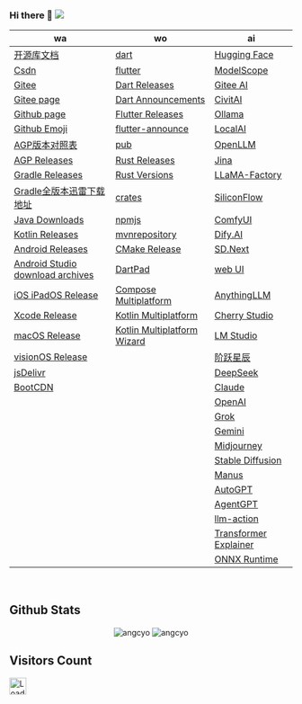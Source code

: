 <!-- <img align="right" width="50%"
src="https://github-readme-stats.vercel.app/api?username=angcyo&show_icons=true&include_all_commits=true"
alt="angcyo" style="margin-top:100%" /> -->

### Hi there 👋  ![](https://komarev.com/ghpvc/?username=angcyo&color=blueviolet&label=Count)

|wa|wo|ai|
|--|--|--|
| [开源库文档](https://angcyo.gitee.io/doc)                                                                           | [dart](https://dart.dev/)                                                         | [Hugging Face](https://huggingface.co/)
| [Csdn](https://angcyo.blog.csdn.net)                                                                               | [flutter](https://flutter.dev/)                                                  | [ModelScope](https://www.modelscope.cn/home)
| [Gitee](https://gitee.com/angcyo)                                                                                  | [Dart Releases](https://github.com/dart-lang/sdk/tags)                           | [Gitee AI](https://ai.gitee.com/)
| [Gitee page](https://angcyo.gitee.io/)                                                                             | [Dart Announcements](https://groups.google.com/a/dartlang.org/g/announce)        | [CivitAI](https://civitai.com/models)
| [Github page](https://angcyo.github.io/)                                                                           | [Flutter Releases](https://github.com/flutter/flutter/tags)                      | [Ollama](https://ollama.com/)
| [Github Emoji](https://www.webfx.com/tools/emoji-cheat-sheet/)                                                     | [flutter-announce](https://groups.google.com/g/flutter-announce)                 | [LocalAI](https://localai.io/)
| [AGP版本对照表](https://developer.android.google.cn/studio/releases/gradle-plugin?hl=zh_cn#updating-gradle)          | [pub](https://pub.dev/)                                                          | [OpenLLM](https://bentoml.com/)
| [AGP Releases](https://mvnrepository.com/artifact/com.android.application/com.android.application.gradle.plugin)   | [Rust Releases](https://github.com/rust-lang/rust/tags)                          | [Jina](https://jina.ai/reader/)
| [Gradle Releases](https://gradle.org/releases/)                                                                    | [Rust Versions](https://releases.rs/)                                            | [LLaMA-Factory](https://github.com/hiyouga/LLaMA-Factory)
| [Gradle全版本迅雷下载地址](https://angcyo.blog.csdn.net/article/details/78357512#Gradle_376)                          | [crates](https://crates.io/)                                                     | [SiliconFlow](https://siliconflow.cn/zh-cn/)
| [Java Downloads](https://www.oracle.com/hk/java/technologies/downloads/)                                           | [npmjs](https://www.npmjs.com/)                                                  | [ComfyUI](https://www.comfy.org/)
| [Kotlin Releases](https://github.com/JetBrains/kotlin/tags)                                                        | [mvnrepository](https://mvnrepository.com/)                                      | [Dify.AI](https://dify.ai/zh)
| [Android Releases](https://developer.android.com/about/versions)                                                   | [CMake Release](https://cmake.org/cmake/help/latest/release/index.html)          | [SD.Next](https://vladmandic.github.io/sdnext-docs/)
| [Android Studio download archives](https://developer.android.com/studio/archive)                                   | [DartPad](https://dartpad.dev/)                                                  | [web UI](https://github.com/AUTOMATIC1111/stable-diffusion-webui)
| [iOS iPadOS Release](https://developer.apple.com/documentation/ios-ipados-release-notes)                           | [Compose Multiplatform](https://www.jetbrains.com/zh-cn/compose-multiplatform/)  | [AnythingLLM](https://anythingllm.com/)
| [Xcode Release](https://developer.apple.com/documentation/xcode-release-notes)                                     | [Kotlin Multiplatform](https://www.jetbrains.com/zh-cn/kotlin-multiplatform/)    | [Cherry Studio](https://cherry-ai.com/)
| [macOS Release](https://developer.apple.com/documentation/macos-release-notes/)                                    | [Kotlin Multiplatform Wizard](https://kmp.jetbrains.com/)                        | [LM Studio](https://lmstudio.ai/)
| [visionOS Release](https://developer.apple.com/documentation/visionos-release-notes)                               |                                                                                  | [阶跃星辰](https://www.stepfun.com/)
| [jsDelivr](https://www.jsdelivr.com/)                                                                              |                                                                                  | [DeepSeek](https://www.deepseek.com/)
| [BootCDN](https://www.bootcdn.cn/)                                                                                 |                                                                                  | [Claude](https://claude.ai/)
|                                                                                                                    |                                                                                  | [OpenAI](https://openai.com/)
|                                                                                                                    |                                                                                  | [Grok](https://grok.com/)
|                                                                                                                    |                                                                                  | [Gemini](https://gemini.google.com/?hl=zh-cn)
|                                                                                                                    |                                                                                  | [Midjourney](https://www.midjourney.com/home)
|                                                                                                                    |                                                                                  | [Stable Diffusion](https://stabledifffusion.com/zh)
|                                                                                                                    |                                                                                  | [Manus](https://manus.im/)
|                                                                                                                    |                                                                                  | [AutoGPT](https://agpt.co/)
|                                                                                                                    |                                                                                  | [AgentGPT](https://agentgpt.reworkd.ai/)
|                                                                                                                    |                                                                                  | [llm-action](https://github.com/liguodongiot/llm-action)
|                                                                                                                    |                                                                                  | [Transformer Explainer](https://poloclub.github.io/transformer-explainer/)
|                                                                                                                    |                                                                                  | [ONNX Runtime](https://onnxruntime.ai/)

<!--
<div>
<a href="https://github.com/angcyo">
<img align="center" src="https://github-readme-stats.vercel.app/api?username=angcyo&show_icons=true&include_all_commits=true" alt="angcyo" />
</a>
</div>
-->

<br />

## Github Stats

<div align="center">
<img src="https://github-readme-stats.vercel.app/api?username=angcyo&show_icons=true&include_all_commits=true&count_private=true&hide_border=true" align="center" alt="angcyo" />
<img src="https://github-readme-stats.vercel.app/api/top-langs/?username=angcyo&hide_border=true" align="center" alt="angcyo" />
</div>


## Visitors Count
<img height="30px" src = "https://profile-counter.glitch.me/angcyo/count.svg" alt ="Loading">

<!--
**angcyo/angcyo** is a ✨ _special_ ✨ repository because its `README.md` (this file) appears on your GitHub profile.

Here are some ideas to get you started:

- 🔭 I’m currently working on ...
- 🌱 I’m currently learning ...
- 👯 I’m looking to collaborate on ...
- 🤔 I’m looking for help with ...
- 💬 Ask me about ...
- 📫 How to reach me: ...
- 😄 Pronouns: ...
- ⚡ Fun fact: ...
-->
